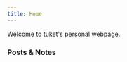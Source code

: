 ```yaml
---
title: Home
---
```


Welcome to tuket's personal webpage.

<!--<img src="/img/tuket_green.png" width="128">-->

### Posts & Notes

